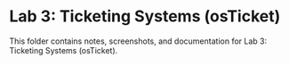 # Lab 3: Ticketing Systems (osTicket)
This folder contains notes, screenshots, and documentation for Lab 3: Ticketing Systems (osTicket).

